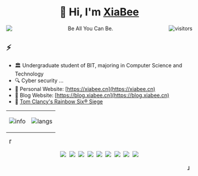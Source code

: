 <h1 align=center>👋 Hi, I'm <a href="https://xiabee.cn/">XiaBee</a></h2>



<p align=center>
  <a href="https://blog.xiabee.cn">
    <img align=left href="https://blog.xiabee.cn" src="https://img.shields.io/badge/cs-notes-blue">
  </a>
  Be All You Can Be.
  <img align="right" src="https://visitor-badge.glitch.me/badge?page_id=xiabee.xiabee" alt="visitors"></p> 


<h2>⚡️ </h2>

* 🏛️ Undergraduate student of BIT, majoring in Computer Science and Technology
* 🔍 Cyber security ... 
* 🌟 Personal Website: [https://xiabee.cn](https://xiabee.cn)
* 🌟 Blog Website: [https://blog.xiabee.cn](https://blog.xiabee.cn)
* 🚷 [Tom Clancy's Rainbow Six® Siege](https://r6stats.com/zh/stats/4a34ba9a-b32e-4375-a0d7-16f735516ede/)

<div align="center">
<table border="0">
<tr>
<td>

![info](https://github-readme-stats.vercel.app/api?username=xiabee&show_icons=true&hide_border=true&count_private=true&hide=prs&theme=&bg_color=00000000)

</td>
<td>

![langs](https://github-readme-stats.vercel.app/api/top-langs/?username=xiabee&theme=&layout=compact&hide_border=true&bg_color=00000000)

</td>
</table>
</div>



<p align="left"><strong><samp>「</samp></strong></p><p align="center">
    <samp>
      <img src="https://img.shields.io/badge/C-a8b9cc.svg?&style=for-the-badge&logo=c&logoColor=black">
      <img src="https://img.shields.io/badge/c++-00599C.svg?&style=for-the-badge&logo=c%2b%2b&logoColor=white">
      <img src="https://img.shields.io/badge/python-3776AB.svg?&style=for-the-badge&logo=python&logoColor=white">
      <img src="https://img.shields.io/badge/markdown-48ac98.svg?&style=for-the-badge&logo=markdown&logoColor=white">
      <img src="https://img.shields.io/badge/shell_script%20-5d87bf.svg?&style=for-the-badge&logo=gnu-bash&logoColor=white">
      <img src="https://img.shields.io/badge/Docker-2496ED.svg?&style=for-the-badge&logo=docker&logoColor=white">
      <img src="https://img.shields.io/badge/Vim-019733.svg?&style=for-the-badge&logo=vim&logoColor=white">
      <img src="https://img.shields.io/badge/VS%20Code-007ACC.svg?&style=for-the-badge&logo=visual-studio-code&logoColor=white">
      <img src="https://img.shields.io/badge/chrome-f7df1e.svg?&style=for-the-badge&logo=google-chrome&logoColor=black">
    </samp>
    <br>
</p><p align="right"><strong><samp>」</samp></strong></p>
